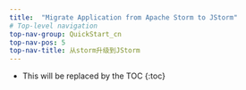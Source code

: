 ```yaml
---
title:  "Migrate Application from Apache Storm to JStorm"
# Top-level navigation
top-nav-group: QuickStart_cn
top-nav-pos: 5
top-nav-title: 从storm升级到JStorm
---
```


* This will be replaced by the TOC
{:toc}
